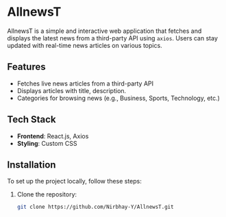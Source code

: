 # AllnewsT

AllnewsT is a simple and interactive web application that fetches and displays the latest news from a third-party API using `axios`. Users can stay updated with real-time news articles on various topics.

## Features

- Fetches live news articles from a third-party API
- Displays articles with title, description.
- Categories for browsing news (e.g., Business, Sports, Technology, etc.)

## Tech Stack

- **Frontend**: React.js, Axios
- **Styling**: Custom CSS

## Installation

To set up the project locally, follow these steps:

1. Clone the repository:

   ```bash
   git clone https://github.com/Nirbhay-Y/AllnewsT.git

 
 
 

